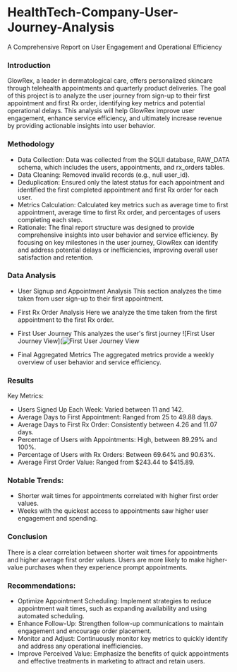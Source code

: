 # HealthTech-Company-User-Journey-Analysis
A Comprehensive Report on User Engagement and Operational Efficiency

### Introduction
GlowRex, a leader in dermatological care, offers personalized skincare through telehealth appointments and quarterly product deliveries. The goal of this project is to analyze the user journey from sign-up to their first appointment and first Rx order, identifying key metrics and potential operational delays. This analysis will help GlowRex improve user engagement, enhance service efficiency, and ultimately increase revenue by providing actionable insights into user behavior.

### Methodology
- Data Collection: Data was collected from the SQLII database, RAW_DATA schema, which includes the users, appointments, and rx_orders tables.
- Data Cleaning: Removed invalid records (e.g., null user_id).
- Deduplication: Ensured only the latest status for each appointment and identified the first completed appointment and first Rx order for each user.
- Metrics Calculation: Calculated key metrics such as average time to first appointment, average time to first Rx order, and percentages of users completing each step.
- Rationale: The final report structure was designed to provide comprehensive insights into user behavior and service efficiency. By focusing on key milestones in the user journey, GlowRex can identify and address potential delays or inefficiencies, improving overall user satisfaction and retention.

### Data Analysis
- User Signup and Appointment Analysis
This section analyzes the time taken from user sign-up to their first appointment.

- First Rx Order Analysis
Here we analyze the time taken from the first appointment to the first Rx order.

- First User Journey
This analyzes the user's first journey
![First User Journey View](![First User Journey View](https://github.com/yourusername/HealthTech-Company-User-Journey-Analysis/blob/main/path/to/first_user_journey_view.png)

- Final Aggregated Metrics
The aggregated metrics provide a weekly overview of user behavior and service efficiency.

### Results
Key Metrics:
- Users Signed Up Each Week: Varied between 11 and 142.
- Average Days to First Appointment: Ranged from 25 to 49.88 days.
- Average Days to First Rx Order: Consistently between 4.26 and 11.07 days.
- Percentage of Users with Appointments: High, between 89.29% and 100%.
- Percentage of Users with Rx Orders: Between 69.64% and 90.63%.
- Average First Order Value: Ranged from $243.44 to $415.89.
  
### Notable Trends:
- Shorter wait times for appointments correlated with higher first order values.
- Weeks with the quickest access to appointments saw higher user engagement and spending.

### Conclusion
There is a clear correlation between shorter wait times for appointments and higher average first order values. Users are more likely to make higher-value purchases when they experience prompt appointments.

### Recommendations:
- Optimize Appointment Scheduling: Implement strategies to reduce appointment wait times, such as expanding availability and using automated scheduling.
- Enhance Follow-Up: Strengthen follow-up communications to maintain engagement and encourage order placement.
- Monitor and Adjust: Continuously monitor key metrics to quickly identify and address any operational inefficiencies.
- Improve Perceived Value: Emphasize the benefits of quick appointments and effective treatments in marketing to attract and retain users.


  


